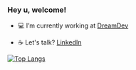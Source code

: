 ### Hey u, welcome!

- :computer: I’m currently working at [DreamDev](https://dreamdev.io/)

- :coffee: Let's talk? [LinkedIn](https://www.linkedin.com/in/brunoricardosecco/)


[![Top Langs](https://github-readme-stats.vercel.app/api/top-langs/?username=brunoricardosecco&layout=compact&theme=tokyonight)](https://github.com/anuraghazra/github-readme-stats)
